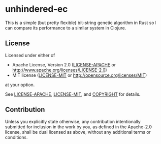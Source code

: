 # unhindered-ec

This is a simple (but pretty flexible) bit-string genetic algorithm
in Rust so I can compare its performance to a similar system in
Clojure.

## License

Licensed under either of

 * Apache License, Version 2.0
   ([LICENSE-APACHE](LICENSE-APACHE) or http://www.apache.org/licenses/LICENSE-2.0)
 * MIT license
   ([LICENSE-MIT](LICENSE-MIT) or http://opensource.org/licenses/MIT)

at your option.

See [LICENSE-APACHE](LICENSE-APACHE), [LICENSE-MIT](LICENSE-MIT), and [COPYRIGHT](COPYRIGHT) for details.

## Contribution

Unless you explicitly state otherwise, any contribution intentionally submitted
for inclusion in the work by you, as defined in the Apache-2.0 license, shall be
dual licensed as above, without any additional terms or conditions.
